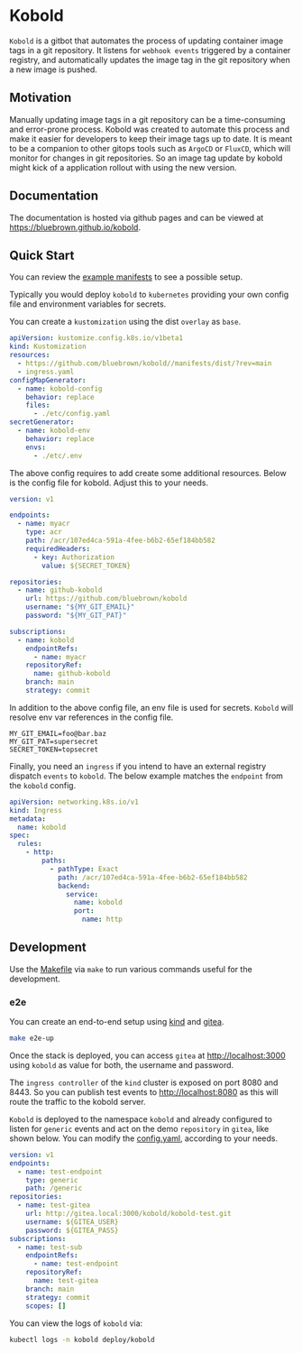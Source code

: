 # Kobold

`Kobold` is a gitbot that automates the process of updating container image tags
in a git repository. It listens for `webhook events` triggered by a container
registry, and automatically updates the image tag in the git repository when a
new image is pushed.

## Motivation

Manually updating image tags in a git repository can be a time-consuming and
error-prone process. Kobold was created to automate this process and make it
easier for developers to keep their image tags up to date. It is meant to be a
companion to other gitops tools such as `ArgoCD` or `FluxCD`, which will monitor
for changes in git repositories. So an image tag update by kobold might kick of
a application rollout with using the new version.

## Documentation

The documentation is hosted via github pages and can be viewed at
<https://bluebrown.github.io/kobold>.

## Quick Start

You can review the [example manifests](./manifests/example/) to see a possible
setup.

Typically you would deploy `kobold` to `kubernetes` providing your own config
file and environment variables for secrets.

You can create a `kustomization` using the dist `overlay` as `base`.

```yaml
apiVersion: kustomize.config.k8s.io/v1beta1
kind: Kustomization
resources:
  - https://github.com/bluebrown/kobold//manifests/dist/?rev=main
  - ingress.yaml
configMapGenerator:
  - name: kobold-config
    behavior: replace
    files:
      - ./etc/config.yaml
secretGenerator:
  - name: kobold-env
    behavior: replace
    envs:
      - ./etc/.env
```

The above config requires to add create some additional resources. Below is the
config file for kobold. Adjust this to your needs.

```yaml
version: v1

endpoints:
  - name: myacr
    type: acr
    path: /acr/107ed4ca-591a-4fee-b6b2-65ef184bb582
    requiredHeaders:
      - key: Authorization
        value: ${SECRET_TOKEN}

repositories:
  - name: github-kobold
    url: https://github.com/bluebrown/kobold
    username: "${MY_GIT_EMAIL}"
    password: "${MY_GIT_PAT}"

subscriptions:
  - name: kobold
    endpointRefs:
      - name: myacr
    repositoryRef:
      name: github-kobold
    branch: main
    strategy: commit
```

In addition to the above config file, an env file is used for secrets. `Kobold`
will resolve env var references in the config file.

```console
MY_GIT_EMAIL=foo@bar.baz
MY_GIT_PAT=supersecret
SECRET_TOKEN=topsecret
```

Finally, you need an `ingress` if you intend to have an external registry
dispatch `events` to `kobold`. The below example matches the `endpoint` from the
`kobold` config.

```yaml
apiVersion: networking.k8s.io/v1
kind: Ingress
metadata:
  name: kobold
spec:
  rules:
    - http:
        paths:
          - pathType: Exact
            path: /acr/107ed4ca-591a-4fee-b6b2-65ef184bb582
            backend:
              service:
                name: kobold
                port:
                  name: http
```

## Development

Use the [Makefile](./Makefile) via `make` to run various commands useful for the
development.

### e2e

You can create an end-to-end setup using [kind](https://kind.sigs.k8s.io) and
[gitea](https://gitea.com).

```bash
make e2e-up
```

Once the stack is deployed, you can access `gitea` at <http://localhost:3000>
using `kobold` as value for both, the username and password.

The `ingress controller` of the `kind` cluster is exposed on port 8080 and 8443.
So you can publish test events to <http://localhost:8080> as this will route the
traffic to the kobold server.

`Kobold` is deployed to the namespace `kobold` and already configured to listen
for `generic` events and act on the demo `repository` in `gitea`, like shown
below. You can modify the [config.yaml](./e2e/kobold/etc/config.yaml), according
to your needs.

````yaml
version: v1
endpoints:
  - name: test-endpoint
    type: generic
    path: /generic
repositories:
  - name: test-gitea
    url: http://gitea.local:3000/kobold/kobold-test.git
    username: ${GITEA_USER}
    password: ${GITEA_PASS}
subscriptions:
  - name: test-sub
    endpointRefs:
      - name: test-endpoint
    repositoryRef:
      name: test-gitea
    branch: main
    strategy: commit
    scopes: []
````

You can view the logs of `kobold` via:

```bash
kubectl logs -n kobold deploy/kobold
```
